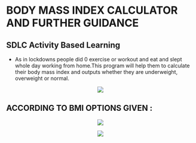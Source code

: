 # BODY MASS INDEX CALCULATOR AND FURTHER GUIDANCE

## SDLC Activity Based Learning
* As in lockdowns people did 0 exercise or workout and eat and slept whole day working from home.This program will help them to calculate their body mass index and outputs whether they are underweight, overweight or normal.
<p  align="center">
    <img src=https://user-images.githubusercontent.com/80378720/114139785-18961880-992d-11eb-8612-b8e35f3b4a9c.png>
</p>

## ACCORDING TO BMI OPTIONS GIVEN :

<p  align="center">
    <img src=https://user-images.githubusercontent.com/80378720/114140520-fcdf4200-992d-11eb-96ab-d62ae0cafe17.png>
</p>

<p  align="center">
    <img src=https://user-images.githubusercontent.com/80378720/114140491-f4870700-992d-11eb-949a-e23ab514ba5f.png>
</p>


